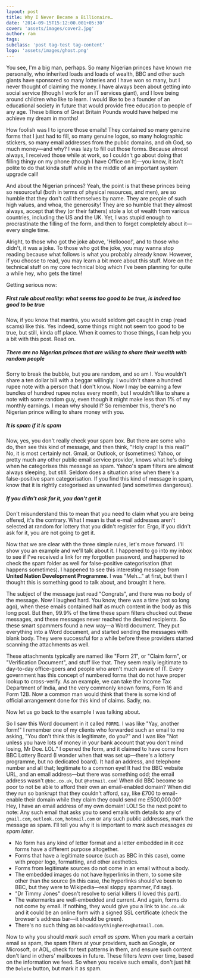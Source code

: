 ```yaml
---
layout: post
title: Why I Never Became a Billionaire…
date: '2014-09-15T15:12:00.001+05:30'
cover: 'assets/images/cover2.jpg'
author: ram
tags:
subclass: 'post tag-test tag-content'
logo: 'assets/images/ghost.png'
---
```


You see, I'm a big man, perhaps. So many Nigerian princes have known me personally, who inherited loads and loads of wealth, BBC and other such giants have sponsored so many lotteries and I have won so many, but I never thought of claiming the money. I have always been about getting into social service (though I work for an IT services giant), and I love being around children who like to learn. I would like to be a founder of an educational society in future that would provide free education to people of any age. These billions of Great&nbsp;Britain Pounds would have helped me achieve my dream in months!

How foolish was I to ignore those emails! They contained so many genuine forms that I just had to fill, so many genuine logos, so many holographic stickers, so many email addresses from the public domains, and oh God, so much money&mdash;and why? I was lazy to fill out those forms. Because almost always, I received those while at work, so I couldn't go about doing that filling thingy on my phone (though I have Office on it)&mdash;you know, it isn't polite to do that kinda stuff while in the middle of an important system upgrade call!

And about the Nigerian princes? Yeah, the point is that these princes being so resourceful (both in terms of physical resources, and men), are so humble that they don't call themselves by name. They are people of such high values, and whoa, the generosity! They are so humble that they almost always, accept that they (or their fathers) stole a lot of wealth from various countries, including the&nbsp;US and the&nbsp;UK. Yet, I was stupid enough to procrastinate the filling of the form, and then to forget completely about it&mdash;every single time.

Alright, to those who got the joke above, 'Helloooo!', and to those who didn't, it was a joke. To those who got the joke, you may wanna stop reading because what follows is what you probably already know. However, if you choose to read, you may learn a bit more about this stuff. More on the technical stuff on my core technical blog which I've been planning for quite a while&nbsp;hey, who gets the time!

Getting serious now:

##### First rule about reality: what seems too good to be true, is indeed too good to be true
Now, if you know that mantra, you would seldom get caught in crap (read scams) like this. Yes indeed, some things might not seem too good to be true, but still, kinda off place. When it comes to those things, I can help you a bit with this post. Read on.

##### There are no Nigerian princes that are willing to share their wealth with random people
Sorry to break the bubble, but you are random, and so am I. You wouldn't share a ten dollar bill with a beggar willingly. I wouldn't share a hundred rupee note with a person that I don't know. Now I may be earning a few bundles of hundred rupee notes every month, but I wouldn't like to share a note with some random guy, even though it might make less than 1% of my monthly earnings. I mean why should I? So remember this, there's no Nigerian prince willing to share money with you.

##### It is spam if it is spam
Now, yes, you don't really check your spam box. But there are some who do, then see this kind of message, and then think, "Holy crap! Is this real?" No, it is most certainly not. Gmail, or Outlook, or (sometimes) Yahoo, or pretty much any other public email service provider, knows what he's doing when he categorises this message as spam. Yahoo's spam filters are almost always sleeping, but still. Seldom does a situation arise when there's a false-positive spam categorisation. If you find this kind of message in spam, know that it is rightly categorised as unwanted (and sometimes dangerous).

##### If you didn't ask for it, you don't get it
Don't misunderstand this to mean that you need to claim what you are being offered, it's the contrary. What I mean is that e-mail addresses aren't selected at random for lottery that you didn't register for. Ergo, if you didn't ask for it, you are not going to get it.

Now that we are clear with the three simple rules, let's move forward. I'll show you an example and we'll talk about it.
I happened to go into my inbox to see if I've received a link for my forgotten password, and happened to check the spam folder as well for false-positive categorisation (that happens sometimes). I happened to see this interesting message from **United Nation Development Programme**. I was "Meh…" at first, but then I thought this is something good to talk about, and brought it here.

The subject of the message just read "Congrats", and there was no body of the message. Now I laughed hard. You know, there was a time (not so long ago), when these emails contained half as much content in the body as this long post. But then, 99.9% of the time these spam filters chucked out these messages, and these messages never reached the desired recipients. So these smart spammers found a new way&mdash;a Word document. They put everything into a Word document, and started sending the messages with blank body. They were successful for a while before these providers started scanning the attachments as well.

These attachments typically are named like "Form&nbsp;21", or "Claim form", or "Verification Document", and stuff like that. They seem really legitimate to day-to-day office-goers and people who aren't much aware of IT. Every government has this concept of numbered forms that do not have proper lookup to cross-verify. As an example, we can take the Income Tax Department of India, and the very commonly known forms, Form&nbsp;16 and Form&nbsp;12B. Now a common man would think that there is some kind of official arrangement done for this kind of claims. Sadly, no.

Now let us go back to the example I was talking about.

So I saw this Word document in it called `FORM1`. I was like "Yay, another form!" I remember one of my clients who forwarded such an email to me asking, "You don't think this is legitimate, do you?" and I was like "Not unless you have lots of money in your bank account that you don't mind losing, Mr&nbsp;Doe. LOL."
I opened the form, and it claimed to have come from BBC&nbsp;Lottery Board (I wonder when that was set up&mdash;there's a lottery programme, but no dedicated board). It had an address, and telephone number and all that; legitimate to a common eye! It had the BBC website URL, and an email address&mdash;but there was something odd; the email address wasn't `@bbc.co.uk`, but `@hotmail.com`! When did BBC become so poor to not be able to afford their own an email-enabled domain? When did they run so bankrupt that they couldn't afford, say, like £700 to email-enable their domain while they claim they could send me £500,000.00? Hey, I have an email address of my own domain! LOL! So the next point to note: Any such email that asks you to send emails with details to any of `gmail.com`, `outlook.com`, `hotmail.com` or any such public addresses, mark the message as spam. I'll tell you why it is important to _mark such messages as spam later_.

- No form has any kind of letter format and a letter embedded in it&nbsp;coz forms have a different purpose altogether.
- Forms that have a legitimate source (such as BBC in this case), come with proper logo, formatting, and other aesthetics.
- Forms from legitimate sources do not come in an email without a body.
- The embedded images do not have hyperlinks in them, to some site other than the source (in this case, the hyperlinks should've been to BBC, but they were to Wikipedia&mdash;real sloppy spammer, I'd say).
- "Dr Timmy Jones" doesn't resolve to serial killers (I loved this part).
- The watermarks are well-embedded and current. And again, forms do not come by email. If nothing, they would give you a link to `bbc.co.uk` and it could be an online form with a signed SSL certificate (check the browser's address bar&mdash;it should be green).
- There's no such thing as `bbc<addanythinghere>@hotmail.com`.

Now to why you should _mark such email as spam_. When you mark a certain email as spam, the spam filters at your providers, such as Google, or Microsoft, or AOL, check for text patterns in them, and ensure such content don't land in others' mailboxes in future. These filters _learn_ over time, based on the information we feed. So when you receive such emails, don't just hit the `Delete` button, but mark it as spam.
